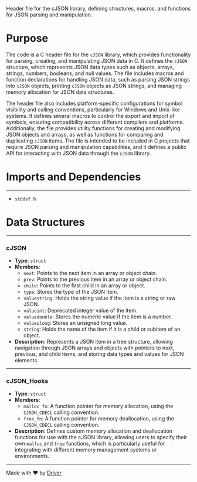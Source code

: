 <!--------------------------------------------------------------------------------->
<!-- IMPORTANT: This file is auto-generated by Driver (https://driver.ai). -------->
<!-- Manual edits may be overwritten on future commits. --------------------------->
<!--------------------------------------------------------------------------------->

Header file for the cJSON library, defining structures, macros, and functions for JSON parsing and manipulation.

# Purpose
The code is a C header file for the `cJSON` library, which provides functionality for parsing, creating, and manipulating JSON data in C. It defines the `cJSON` structure, which represents JSON data types such as objects, arrays, strings, numbers, booleans, and null values. The file includes macros and function declarations for handling JSON data, such as parsing JSON strings into `cJSON` objects, printing `cJSON` objects as JSON strings, and managing memory allocation for JSON data structures.

The header file also includes platform-specific configurations for symbol visibility and calling conventions, particularly for Windows and Unix-like systems. It defines several macros to control the export and import of symbols, ensuring compatibility across different compilers and platforms. Additionally, the file provides utility functions for creating and modifying JSON objects and arrays, as well as functions for comparing and duplicating `cJSON` items. The file is intended to be included in C projects that require JSON parsing and manipulation capabilities, and it defines a public API for interacting with JSON data through the `cJSON` library.
# Imports and Dependencies

---
- `stddef.h`


# Data Structures

---
### cJSON
- **Type**: ``struct``
- **Members**:
    - ``next``: Points to the next item in an array or object chain.
    - ``prev``: Points to the previous item in an array or object chain.
    - ``child``: Points to the first child in an array or object.
    - ``type``: Stores the type of the JSON item.
    - ``valuestring``: Holds the string value if the item is a string or raw JSON.
    - ``valueint``: Deprecated integer value of the item.
    - ``valuedouble``: Stores the numeric value if the item is a number.
    - ``valueulong``: Stores an unsigned long value.
    - ``string``: Holds the name of the item if it is a child or subitem of an object.
- **Description**: Represents a JSON item in a tree structure, allowing navigation through JSON arrays and objects with pointers to next, previous, and child items, and storing data types and values for JSON elements.


---
### cJSON\_Hooks
- **Type**: ``struct``
- **Members**:
    - ``malloc_fn``: A function pointer for memory allocation, using the `CJSON_CDECL` calling convention.
    - ``free_fn``: A function pointer for memory deallocation, using the `CJSON_CDECL` calling convention.
- **Description**: Defines custom memory allocation and deallocation functions for use with the cJSON library, allowing users to specify their own `malloc` and `free` functions, which is particularly useful for integrating with different memory management systems or environments.



---
Made with ❤️ by [Driver](https://www.driver.ai/)